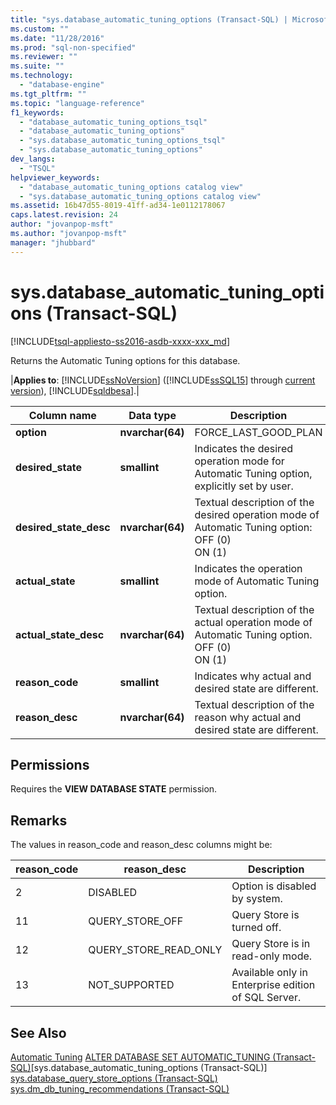 ```yaml
---
title: "sys.database_automatic_tuning_options (Transact-SQL) | Microsoft Docs"
ms.custom: ""
ms.date: "11/28/2016"
ms.prod: "sql-non-specified"
ms.reviewer: ""
ms.suite: ""
ms.technology: 
  - "database-engine"
ms.tgt_pltfrm: ""
ms.topic: "language-reference"
f1_keywords: 
  - "database_automatic_tuning_options_tsql"
  - "database_automatic_tuning_options"
  - "sys.database_automatic_tuning_options_tsql"
  - "sys.database_automatic_tuning_options"
dev_langs: 
  - "TSQL"
helpviewer_keywords: 
  - "database_automatic_tuning_options catalog view"
  - "sys.database_automatic_tuning_options catalog view"
ms.assetid: 16b47d55-8019-41ff-ad34-1e0112178067
caps.latest.revision: 24
author: "jovanpop-msft"
ms.author: "jovanpop-msft"
manager: "jhubbard"
---
```

# sys.database\_automatic\_tuning_options (Transact-SQL)
[!INCLUDE[tsql-appliesto-ss2016-asdb-xxxx-xxx_md](../../includes/tsql-appliesto-ss2016-asdb-xxxx-xxx-md.md)]

  Returns the Automatic Tuning options for this database.  
  
|**Applies to**: [!INCLUDE[ssNoVersion](../../includes/ssnoversion-md.md)] ([!INCLUDE[ssSQL15](../../includes/sssql15-md.md)] through [current version](http://go.microsoft.com/fwlink/p/?LinkId=299658)), [!INCLUDE[sqldbesa](../../includes/sqldbesa-md.md)].|  
  
|Column name|Data type|Description|  
|-----------------|---------------|-----------------|  
|**option**|**nvarchar(64)**|FORCE\_LAST\_GOOD\_PLAN|  
|**desired_state**|**smallint**|Indicates the desired operation mode for Automatic Tuning option, explicitly set by user.|  
|**desired_state_desc**|**nvarchar(64)**|Textual description of the desired operation mode of Automatic Tuning option:<br />OFF (0)<br />ON (1)|  
|**actual_state**|**smallint**|Indicates the operation mode of Automatic Tuning option.|  
|**actual_state_desc**|**nvarchar(64)**|Textual description of the actual operation mode of Automatic Tuning option.<br />OFF (0)<br />ON (1)|  
|**reason\_code**|**smallint**|Indicates why actual and desired state are different.|  
|**reason\_desc**|**nvarchar(64)**|Textual description of the reason why actual and desired state are different.|  
  
## Permissions  
 Requires the **VIEW DATABASE STATE** permission.  
  
## Remarks
 The values in reason\_code and reason\_desc columns might be:

|reason\_code|reason\_desc|Description|
|-----------------|---------------|-----------------| 
| 2	| DISABLED	| Option is disabled by system.|
| 11	| QUERY_STORE_OFF	| Query Store is turned off.|
| 12	| QUERY_STORE_READ_ONLY	| Query Store is in read-only mode.|
| 13	| NOT_SUPPORTED	| Available only in Enterprise edition of SQL Server.|


## See Also  
 [Automatic Tuning](../../relational-databases/automatic-tuning/automatic-tuning.md)
 [ALTER DATABASE SET AUTOMATIC_TUNING &#40;Transact-SQL&#41;](../../t-sql/statements/alter-database-set-options.md)[sys.database_automatic_tuning_options &#40;Transact-SQL&#41;]
 [sys.database_query_store_options &#40;Transact-SQL&#41;](../../relational-databases/system-catalog-views/sys-database-query-store-options-transact-sql.md)
 [sys.dm_db_tuning_recommendations &#40;Transact-SQL&#41;](../../relational-databases/system-dynamic-management-views/sys-dm-db-tuning-recommendations-transact-sql.md)
 